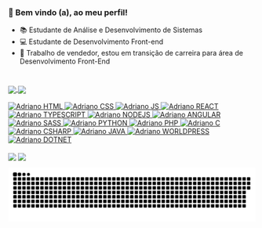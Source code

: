 ### :wave: Bem vindo (a), ao meu perfil!

- :books: Estudante de Análise e Desenvolvimento de Sistemas
- :computer: Estudante de Desenvolvimento Front-end
- :office: Trabalho de vendedor, estou em transição de carreira para área de Desenvolvimento Front-End
#
<div>
  <a href="https://github.com/adrianoardev">
  <img height="160em" align="center" src="https://github-readme-stats.vercel.app/api?username=adrianoardev&theme=chartreuse-dark&show_icons=true"/>
  <img height="160em" align="center" src="https://github-readme-stats.vercel.app/api/top-langs/?username=adrianoardev&layout=compact&langs_count=7&theme=chartreuse-dark"/>
  </div>  

<div style="display: inline_block"><br>
  <img aling="center" alt="Adriano HTML" height="30" width="40" src="https://cdn.jsdelivr.net/gh/devicons/devicon/icons/html5/html5-original.svg">
  <img aling="center" alt="Adriano CSS" height="30" width="40" src="https://cdn.jsdelivr.net/gh/devicons/devicon/icons/css3/css3-original.svg">
  <img aling="center" alt="Adriano JS" height="30" width="40" src="https://cdn.jsdelivr.net/gh/devicons/devicon/icons/javascript/javascript-original.svg">
  <img aling="center" alt="Adriano REACT" height="30" width="40" src="https://cdn.jsdelivr.net/gh/devicons/devicon/icons/react/react-original.svg" >
  <img aling="center" alt="Adriano TYPESCRIPT" height="30" width="40" src="https://cdn.jsdelivr.net/gh/devicons/devicon/icons/typescript/typescript-original.svg">
  <img aling="center" alt="Adriano NODEJS" height="30" width="40" src="https://cdn.jsdelivr.net/gh/devicons/devicon/icons/nodejs/nodejs-original.svg">
  <img aling="center" alt="Adriano ANGULAR" height="30" width="40" src="https://cdn.jsdelivr.net/gh/devicons/devicon/icons/angularjs/angularjs-original.svg">
  <img aling="center" alt="Adriano SASS" height="30" width="40" src="https://cdn.jsdelivr.net/gh/devicons/devicon/icons/sass/sass-original.svg">
  <img aling="center" alt="Adriano PYTHON" height="30" width="40" src="https://cdn.jsdelivr.net/gh/devicons/devicon/icons/python/python-original.svg">  
  <img aling="center" alt="Adriano PHP" height="30" width="40" src="https://cdn.jsdelivr.net/gh/devicons/devicon/icons/php/php-original.svg">
  <img aling="center" alt="Adriano C" height="30" width="40" src="https://cdn.jsdelivr.net/gh/devicons/devicon/icons/c/c-original.svg">
  <img aling="center" alt="Adriano CSHARP" height="30" width="40" src="https://cdn.jsdelivr.net/gh/devicons/devicon/icons/csharp/csharp-original.svg">
  <img aling="center" alt="Adriano JAVA" height="30" width="40" src="https://cdn.jsdelivr.net/gh/devicons/devicon/icons/java/java-original.svg">
  <img aling="center" alt="Adriano WORLDPRESS" height="30" width="40" src="https://cdn.jsdelivr.net/gh/devicons/devicon/icons/wordpress/wordpress-plain.svg" />
  <img aling="center" alt="Adriano DOTNET" height="30" width="40" src="https://cdn.jsdelivr.net/gh/devicons/devicon/icons/dot-net/dot-net-original.svg" />                                                                 

     
</div>
<br> 
  
<div>
  <a href="mailto:adrianoardev@gmail.com"><img align="center" src="https://img.shields.io/badge/Gmail-D14836?style=for-the-badge&logo=gmail&logoColor=white" target="_blank"></a>
  <a href="https://www.linkedin.com/in/adriano-araujo27"><img align="center" src="https://img.shields.io/badge/LinkedIn-0077B5?style=for-the-badge&logo=linkedin&logoColor=white" target="_blank"> 
  </a>  
  
![Snake animation](https://github.com/adrianoardev/adrianoardev/blob/output/github-contribution-grid-snake.svg) 
  
</div>
